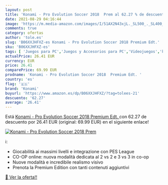 ```yaml
---
layout: post
title: 'Konami - Pro Evolution Soccer 2018  Prem al 62.27 % de descuento'
date: 2021-08-29 04:16:44
image: 'https://m.media-amazon.com/images/I/51AX2N43xjL._SL500_._SL400_.jpg'
comments: true
category: ofertas
author: 'tole.es'
slug: 'B06XXJHFXZ-es Konami - Pro Evolution Soccer 2018 Premium Edt.'
sku: 'B06XXJHFXZ-es'
tags: [ 'Juegos para PC','Juegos y Accesorios para PC','Videojuegos','konami', ]
actualPrice: 26.41 EUR
currency: EUR
price: 26.41
comparePrice: 69.99 EUR
prodname: 'Konami - Pro Evolution Soccer 2018  Premium Edt. '
country: 'es'
flag: '🇪🇸'
brand: 'Konami'
buyurl: 'https://www.amazon.es/dp/B06XXJHFXZ/?tag=tolees-21'
descuento: '62.27'
average: '26.41'
---
```


Está [Konami - Pro Evolution Soccer 2018  Premium Edt. ](https://www.amazon.es/dp/B06XXJHFXZ/?tag=tolees-21) con 62.27 de descuento por 26.41 EUR (original: 69.99 EUR) en el siguiente enlace!

[![Konami - Pro Evolution Soccer 2018  Prem](https://m.media-amazon.com/images/I/51AX2N43xjL._SL500_._SL400_.jpg)](https://www.amazon.es/dp/B06XXJHFXZ/?tag=tolees-21)

ℹ️:

- Giocabilità ai massimi livelli e integrazione con PES League
- CO-OP online: nuova modalità dedicata al 2 vs 2 e 3 vs 3 in co-op
- Nuove modalità e incredibile realismo visivo
- Prenota la Premium Edition con tanti contenuti aggiuntivi

[🛒 Ver la oferta!!](https://www.amazon.es/dp/B06XXJHFXZ/?tag=tolees-21)
